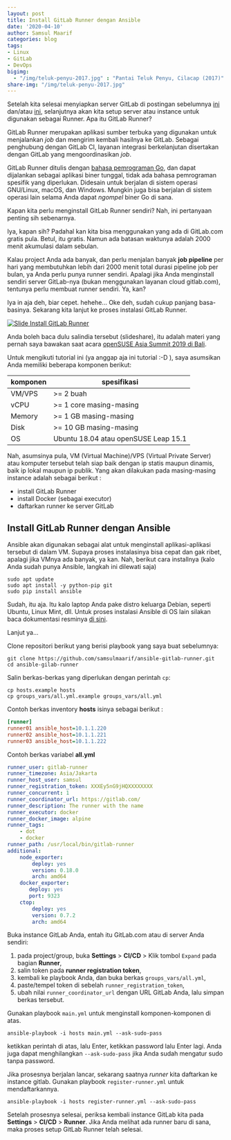 ```yaml
---
layout: post
title: Install GitLab Runner dengan Ansible
date: '2020-04-10'
author: Samsul Maarif
categories: blog
tags:
- Linux
- GitLab
- DevOps
bigimg:
  - "/img/teluk-penyu-2017.jpg" : "Pantai Teluk Penyu, Cilacap (2017)"
share-img: "/img/teluk-penyu-2017.jpg"
---
```


Setelah kita selesai menyiapkan server GitLab di postingan sebelumnya [ini](/2020/04/install-gitlab-dengan-ansible.html) dan/atau [ini](/2020/04/install-gitlab-di-Ubuntu-18.04.html), selanjutnya akan kita setup server atau instance untuk digunakan sebagai Runner. Apa itu GitLab Runner?

GitLab Runner merupakan aplikasi sumber terbuka yang digunakan untuk menjalankan *job* dan mengirim kembali hasilnya ke GitLab. Sebagai penghubung dengan GitLab CI, layanan integrasi berkelanjutan disertakan dengan GitLab yang mengoordinasikan *job*.

GitLab Runner ditulis dengan [bahasa pemrograman Go](https://golang.org/), dan dapat dijalankan sebagai aplikasi biner tunggal, tidak ada bahasa pemrograman spesifik yang diperlukan. Didesain untuk berjalan di sistem operasi GNU/Linux, macOS, dan Windows. Mungkin juga bisa berjalan di sistem operasi lain selama Anda dapat *ngompel* biner Go di sana.  

Kapan kita perlu menginstall GitLab Runner sendiri? Nah, ini pertanyaan penting sih sebenarnya.

Iya, kapan sih? Padahal kan kita bisa menggunakan yang ada di GitLab.com gratis pula. Betul, itu gratis. Namun ada batasan waktunya adalah 2000 menit akumulasi dalam sebulan.

Kalau project Anda ada banyak, dan perlu menjalan banyak **job pipeline** per hari yang membutuhkan lebih dari 2000 menit total durasi pipeline job per bulan, ya Anda perlu punya runner sendiri. Apalagi jika Anda menginstall sendiri server GitLab-nya (bukan menggunakan layanan cloud gitlab.com), tentunya perlu membuat runner sendiri. Ya, kan?

Iya in aja deh, biar cepet. hehehe... Oke deh, sudah cukup panjang basa-basinya. Sekarang kita lanjut ke proses instalasi GitLab Runner.

[![Slide Install GitLab Runner](https://i.imgur.com/hHy399J.png)](https://www.slideshare.net/SamsulMaarif15/deploy-multinode-gitlab-runner-in-opensuse-151-instances-with-ansible-automation?ref=https://blog.samsul.web.id/)

Anda boleh baca dulu salindia tersebut (slideshare), itu adalah materi yang pernah saya bawakan saat acara [openSUSE Asia Summit 2019 di Bali](https://events.opensuse.org/conferences/summitasia19/program/proposals/2588).

Untuk mengikuti tutorial ini (ya anggap aja ini tutorial :-D ), saya asumsikan Anda memiliki beberapa komponen berikut:

komponen | spesifikasi
-- | --
VM/VPS | >= 2 buah
vCPU | >= 1 core masing-masing
Memory | >= 1 GB masing-masing
Disk | >= 10 GB masing-masing
OS | Ubuntu 18.04 atau openSUSE Leap 15.1

Nah, asumsinya pula, VM (Virtual Machine)/VPS (Virtual Private Server) atau komputer tersebut telah siap baik dengan ip statis maupun dinamis, baik ip lokal maupun ip publik. Yang akan dilakukan pada masing-masing instance adalah sebagai berikut :

- install GitLab Runner
- install Docker (sebagai executor)
- daftarkan runner ke server GitLab

## Install GitLab Runner dengan Ansible

Ansible akan digunakan sebagai alat untuk menginstall aplikasi-aplikasi tersebut di dalam VM. Supaya proses instalasinya bisa cepat dan gak ribet, apalagi jika VMnya ada banyak, ya kan. Nah, berikut cara installnya (kalo Anda sudah punya Ansible, langkah ini dilewati saja)

```
sudo apt update
sudo apt install -y python-pip git
sudo pip install ansible
```

Sudah, itu aja. Itu kalo laptop Anda pake distro keluarga Debian, seperti Ubuntu, Linux Mint, dll. Untuk proses instalasi Ansible di OS lain silakan baca dokumentasi resminya [di sini](https://docs.ansible.com/ansible/latest/installation_guide/intro_installation.html).

Lanjut ya...

Clone repositori berikut yang berisi playbook yang saya buat sebelumnya:

```
git clone https://github.com/samsulmaarif/ansible-gitlab-runner.git
cd ansible-gilab-runner
```

Salin berkas-berkas yang diperlukan dengan perintah `cp`:

```
cp hosts.example hosts
cp groups_vars/all.yml.example groups_vars/all.yml
```

Contoh berkas inventory **hosts** isinya sebagai berikut :

```ini
[runner]
runner01 ansible_host=10.1.1.220
runner02 ansible_host=10.1.1.221
runner03 ansible_host=10.1.1.222
```

Contoh berkas variabel **all.yml**

```yaml
runner_user: gitlab-runner
runner_timezone: Asia/Jakarta
runner_host_user: samsul
runner_registration_token: XXXEy5nG9jHQXXXXXXXX
runner_concurrent: 1
runner_coordinator_url: https://gitlab.com/
runner_description: The runner with the name
runner_executor: docker
runner_docker_image: alpine
runner_tags:
    - dot
    - docker
runner_path: /usr/local/bin/gitlab-runner
additional:
    node_exporter:
        deploy: yes
        version: 0.18.0
        arch: amd64
    docker_exporter:
       deploy: yes
       port: 9323
    ctop:
        deploy: yes
        version: 0.7.2
        arch: amd64
```

Buka instance GitLab Anda, entah itu GitLab.com atau di server Anda sendiri:

1. pada project/group, buka **Settings** > **CI/CD** > Klik tombol `Expand` pada bagian **Runner**,
2. salin token pada **runner registration token**,
3. kembali ke playbook Anda, dan buka berkas `groups_vars/all.yml`,
4. paste/tempel token di sebelah `runner_registration_token`,
5. ubah nilai `runner_coordinator_url` dengan URL GitLab Anda, lalu simpan berkas tersebut.

Gunakan playbook `main.yml` untuk menginstall komponen-komponen di atas.

```
ansible-playbook -i hosts main.yml --ask-sudo-pass
```
ketikkan perintah di atas, lalu Enter, ketikkan password lalu Enter lagi. Anda juga dapat menghilangkan `--ask-sudo-pass` jika Anda sudah mengatur sudo tanpa password.

Jika prosesnya berjalan lancar, sekarang saatnya *runner* kita daftarkan ke instance gitlab. Gunakan playbook `register-runner.yml` untuk mendaftarkannya.

```
ansible-playbook -i hosts register-runner.yml --ask-sudo-pass
```
Setelah prosesnya selesai, periksa kembali instance GitLab kita pada **Settings** > **CI/CD** > **Runner**. Jika Anda melihat ada runner baru di sana, maka proses setup GitLab Runner telah selesai.
